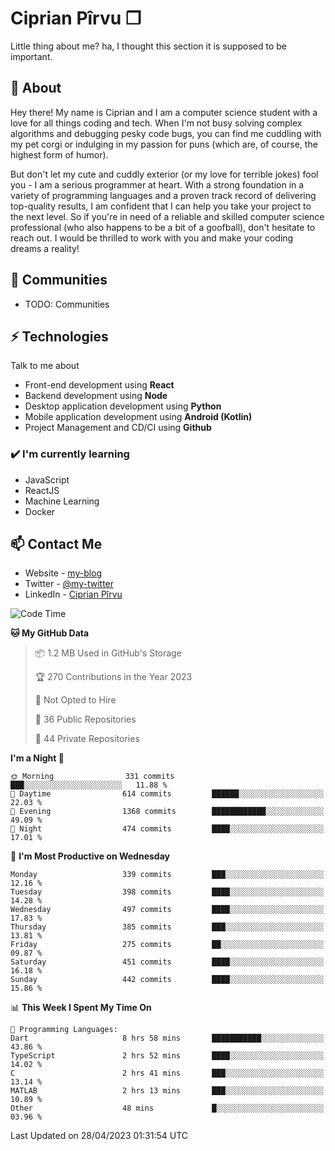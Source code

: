 # Ciprian Pîrvu ❐

Little thing about me? ha, I thought this section it is supposed to be important.

## 🧐 About

Hey there! My name is Ciprian and I am a computer science student with a love for all things coding and tech. When I'm not busy solving complex algorithms and debugging pesky code bugs, you can find me cuddling with my pet corgi or indulging in my passion for puns (which are, of course, the highest form of humor).

But don't let my cute and cuddly exterior (or my love for terrible jokes) fool you - I am a serious programmer at heart. With a strong foundation in a variety of programming languages and a proven track record of delivering top-quality results, I am confident that I can help you take your project to the next level. So if you're in need of a reliable and skilled computer science professional (who also happens to be a bit of a goofball), don't hesitate to reach out. I would be thrilled to work with you and make your coding dreams a reality!

## 👯 Communities

-   TODO: Communities

## ⚡ Technologies

Talk to me about

-   Front-end development using **React**
-   Backend development using **Node**
-   Desktop application development using **Python**
-   Mobile application development using **Android (Kotlin)**
-   Project Management and CD/CI using **Github**

### ✔️ I'm currently learning

-   JavaScript
-   ReactJS
-   Machine Learning
-   Docker

## 📫 Contact Me

-   Website - [my-blog]()
-   Twitter - [@my-twitter]()
-   LinkedIn - [Ciprian Pîrvu](https://www.linkedin.com/in/p%C3%AErvu-ciprian-cristian-4415991b1/)

<!--START_SECTION:waka-->
![Code Time](http://img.shields.io/badge/Code%20Time-1%2C709%20hrs%2032%20mins-blue)

**🐱 My GitHub Data** 

> 📦 1.2 MB Used in GitHub's Storage 
 > 
> 🏆 270 Contributions in the Year 2023
 > 
> 🚫 Not Opted to Hire
 > 
> 📜 36 Public Repositories 
 > 
> 🔑 44 Private Repositories 
 > 
**I'm a Night 🦉** 

```text
🌞 Morning                331 commits         ███░░░░░░░░░░░░░░░░░░░░░░   11.88 % 
🌆 Daytime                614 commits         ██████░░░░░░░░░░░░░░░░░░░   22.03 % 
🌃 Evening                1368 commits        ████████████░░░░░░░░░░░░░   49.09 % 
🌙 Night                  474 commits         ████░░░░░░░░░░░░░░░░░░░░░   17.01 % 
```
📅 **I'm Most Productive on Wednesday** 

```text
Monday                   339 commits         ███░░░░░░░░░░░░░░░░░░░░░░   12.16 % 
Tuesday                  398 commits         ████░░░░░░░░░░░░░░░░░░░░░   14.28 % 
Wednesday                497 commits         ████░░░░░░░░░░░░░░░░░░░░░   17.83 % 
Thursday                 385 commits         ███░░░░░░░░░░░░░░░░░░░░░░   13.81 % 
Friday                   275 commits         ██░░░░░░░░░░░░░░░░░░░░░░░   09.87 % 
Saturday                 451 commits         ████░░░░░░░░░░░░░░░░░░░░░   16.18 % 
Sunday                   442 commits         ████░░░░░░░░░░░░░░░░░░░░░   15.86 % 
```


📊 **This Week I Spent My Time On** 

```text
💬 Programming Languages: 
Dart                     8 hrs 58 mins       ███████████░░░░░░░░░░░░░░   43.86 % 
TypeScript               2 hrs 52 mins       ████░░░░░░░░░░░░░░░░░░░░░   14.02 % 
C                        2 hrs 41 mins       ███░░░░░░░░░░░░░░░░░░░░░░   13.14 % 
MATLAB                   2 hrs 13 mins       ███░░░░░░░░░░░░░░░░░░░░░░   10.89 % 
Other                    48 mins             █░░░░░░░░░░░░░░░░░░░░░░░░   03.96 % 
```


 Last Updated on 28/04/2023 01:31:54 UTC
<!--END_SECTION:waka-->
